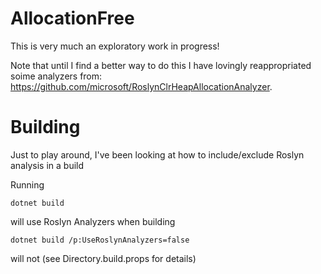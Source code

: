 # AllocationFree

This is very much an exploratory work in progress!

Note that until I find a better way to do this I have lovingly reappropriated soime analyzers from: https://github.com/microsoft/RoslynClrHeapAllocationAnalyzer.

# Building

Just to play around, I've been looking at how to include/exclude Roslyn analysis in a build

Running
```
dotnet build
```
will use Roslyn Analyzers when building  

```
dotnet build /p:UseRoslynAnalyzers=false 
```
will not (see Directory.build.props for details)
